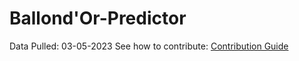 # Ballond'Or-Predictor

Data Pulled: 03-05-2023
See how to contribute: [Contribution Guide](CONTRIBUTING.md)